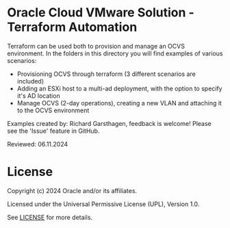 # Oracle Cloud VMware Solution - Terraform Automation

Terraform can be used both to provision and manage an OCVS environment. In the folders in this directory  you will find examples of various scenarios:

- Provisioning OCVS through terraform (3 different scenarios are included)
- Adding an ESXi host to a multi-ad deployment, with the option to specify it's AD location
- Manage OCVS (2-day operations), creating a new VLAN and attaching it to the OCVS environment

Examples created by: Richard Garsthagen, feedback is welcome! Please see the 'Issue' feature in GitHub.

Reviewed: 06.11.2024

# License

Copyright (c) 2024 Oracle and/or its affiliates.

Licensed under the Universal Permissive License (UPL), Version 1.0.

See [LICENSE](https://github.com/oracle-devrel/technology-engineering/blob/main/LICENSE) for more details.
